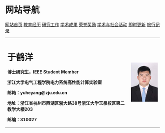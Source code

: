 # 网站导航
<a href="/index.html">网站首页</a>
<a href="/jiaoyu.html">教育经历</a>
<a href="/yanjiugongzuo.html">研究工作</a>
<a href="/xueshuchengguo.html">学术成果</a>
<a href="/rongyujiangli.html">荣誉奖励</a>
<a href="/xueshuhuodong.html">学术与社会活动</a>
<a href="/jishigengxin.html">即时更新</a>
<a href="/qita.html">旅行记录</a>


<table border="0">
  <tr>
    <td width="80%">
      <h1>于鹤洋</h1>
      <p><b>博士研究生，IEEE Student Member</b></p>
      <p><b>浙江大学电气工程学院电力系统高性能计算实验室</b></p>
      <p><b>邮箱：yuheyang@zju.edu.cn</b></p>
      <p><b>地址：浙江省杭州市西湖区浙大路38号浙江大学玉泉校区第二教学大楼203</b></p>
      <p><b>邮编：310027</b></p>
    </td>
    <td width="20%">
      <img src="/YY.jpg" width="100%">      
    </td>
  </tr>
</table>



